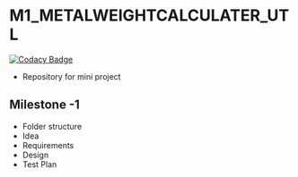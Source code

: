 # M1_METALWEIGHTCALCULATER_UTL
[![Codacy Badge](https://app.codacy.com/project/badge/Grade/b5f386282bee4577969b959ff66f85bc)](https://www.codacy.com/gh/prateek2712/M1_Metalweightcalculater_Utility/dashboard?utm_source=github.com&amp;utm_medium=referral&amp;utm_content=prateek2712/M1_Metalweightcalculater_Utility&amp;utm_campaign=Badge_Grade)
* Repository for mini project

## Milestone -1
* Folder structure
* Idea
* Requirements
* Design
* Test Plan
